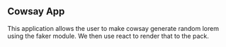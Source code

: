 
## Cowsay App

  This application allows the user to make cowsay generate random lorem using the faker module. We then use react to render that to the pack.
